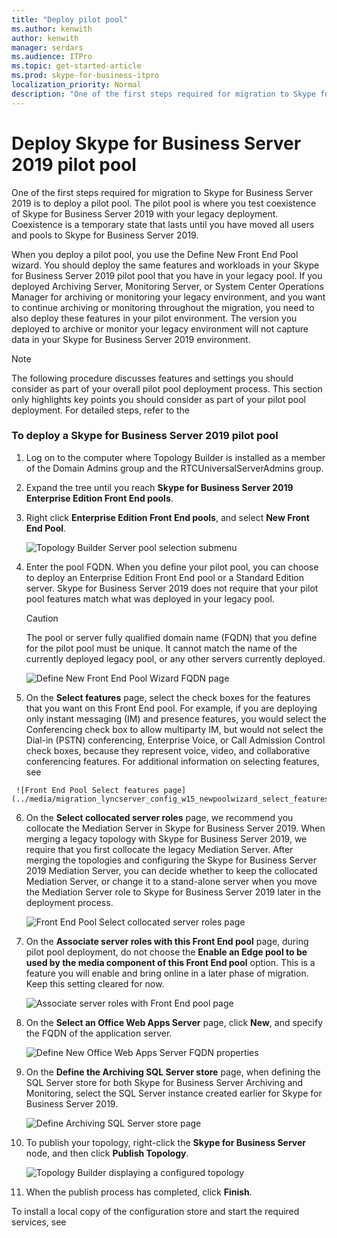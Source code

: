 ```yaml
---
title: "Deploy pilot pool"
ms.author: kenwith
author: kenwith
manager: serdars
ms.audience: ITPro
ms.topic: get-started-article
ms.prod: skype-for-business-itpro
localization_priority: Normal
description: "One of the first steps required for migration to Skype for Business Server 2019 is to deploy a pilot pool. The pilot pool is where you test coexistence of Skype for Business Server 2019 with your legacy deployment. Coexistence is a temporary state that lasts until you have moved all users and pools to Skype for Business Server 2019."
---
```


# Deploy Skype for Business Server 2019 pilot pool

One of the first steps required for migration to Skype for Business Server 2019 is to deploy a pilot pool. The pilot pool is where you test coexistence of Skype for Business Server 2019 with your legacy deployment. Coexistence is a temporary state that lasts until you have moved all users and pools to Skype for Business Server 2019. 
  
When you deploy a pilot pool, you use the Define New Front End Pool wizard. You should deploy the same features and workloads in your Skype for Business Server 2019 pilot pool that you have in your legacy pool. If you deployed Archiving Server, Monitoring Server, or System Center Operations Manager for archiving or monitoring your legacy environment, and you want to continue archiving or monitoring throughout the migration, you need to also deploy these features in your pilot environment. The version you deployed to archive or monitor your legacy environment will not capture data in your Skype for Business Server 2019 environment. 
  
> [!NOTE]
> The following procedure discusses features and settings you should consider as part of your overall pilot pool deployment process. This section only highlights key points you should consider as part of your pilot pool deployment. For detailed steps, refer to the 
<!-- [Deploying Skype for Business Server 2019](../deployment/deploying-lync-server-2013/deploying-lync-server-2013.md) deployment guide.  -->
  
### To deploy a Skype for Business Server 2019 pilot pool

1. Log on to the computer where Topology Builder is installed as a member of the Domain Admins group and the RTCUniversalServerAdmins group.
    
2. Expand the tree until you reach **Skype for Business Server 2019** **Enterprise Edition Front End pools**.
    
3. Right click **Enterprise Edition Front End pools**, and select **New Front End Pool**.
    
     ![Topology Builder Server pool selection submenu](../media/migration_lyncserver_config_w15_newpool_tb.JPG)
  
4. Enter the pool FQDN. When you define your pilot pool, you can choose to deploy an Enterprise Edition Front End pool or a Standard Edition server. Skype for Business Server 2019 does not require that your pilot pool features match what was deployed in your legacy pool.
    
    > [!CAUTION]
    > The pool or server fully qualified domain name (FQDN) that you define for the pilot pool must be unique. It cannot match the name of the currently deployed legacy pool, or any other servers currently deployed. 
  
     ![Define New Front End Pool Wizard FQDN page](../media/migration_lyncserver_config_w15_newpoolwizard_pool_page_final.jpg)
  
5. On the **Select features** page, select the check boxes for the features that you want on this Front End pool. For example, if you are deploying only instant messaging (IM) and presence features, you would select the Conferencing check box to allow multiparty IM, but would not select the Dial-in (PSTN) conferencing, Enterprise Voice, or Call Admission Control check boxes, because they represent voice, video, and collaborative conferencing features. For additional information on selecting features, see 
<!-- [Define and configure a Front End pool or Standard Edition server in Skype for Business Server 2019](../deployment/deploying-lync-server-2013/define-and-configure-a-front-end-pool-or-standard-edition-server.md) in the Deployment documentation.  -->
    
     ![Front End Pool Select features page](../media/migration_lyncserver_config_w15_newpoolwizard_select_features_final.jpg)
  
6. On the **Select collocated server roles** page, we recommend you collocate the Mediation Server in Skype for Business Server 2019. When merging a legacy topology with Skype for Business Server 2019, we require that you first collocate the legacy Mediation Server. After merging the topologies and configuring the Skype for Business Server 2019 Mediation Server, you can decide whether to keep the collocated Mediation Server, or change it to a stand-alone server when you move the Mediation Server role to Skype for Business Server 2019 later in the deployment process. 
    
     ![Front End Pool Select collocated server roles page](../media/migration_lyncserver_config_w15_newpoolwizard_select_collocated_roles.jpg)
  
7. On the **Associate server roles with this Front End pool** page, during pilot pool deployment, do not choose the **Enable an Edge pool to be used by the media component of this Front End pool** option. This is a feature you will enable and bring online in a later phase of migration. Keep this setting cleared for now. 
    
     ![Associate server roles with Front End pool page](../media/migration_lyncserver_config_w15_newpoolwizard_associate_roles.jpg)
  
8. On the **Select an Office Web Apps Server** page, click **New**, and specify the FQDN of the application server.
    
     ![Define New Office Web Apps Server FQDN properties](../media/migration_lyncserver_config_w15_newpoolwizard_select_appserver_final.jpg)
  
9. On the **Define the Archiving SQL Server store** page, when defining the SQL Server store for both Skype for Business Server Archiving and Monitoring, select the SQL Server instance created earlier for Skype for Business Server 2019. 
    
     ![Define Archiving SQL Server store page](../media/migration_lyncserver_config_w15_newpoolwizard_select_archiving_store.jpg)
  
10. To publish your topology, right-click the **Skype for Business Server** node, and then click **Publish Topology**.
    
     ![Topology Builder displaying a configured topology](../media/migration_lyncserver_w15_publish_topology.JPG)
  
11. When the publish process has completed, click **Finish**.
    
To install a local copy of the configuration store and start the required services, see 
<!-- [Setting up Front End Servers and Front End pools for Skype for Business Server 2019](../deployment/deploying-lync-server-2013/setting-up-front-end-servers-and-front-end-pools.md) in the Deployment documentation.  -->
  

